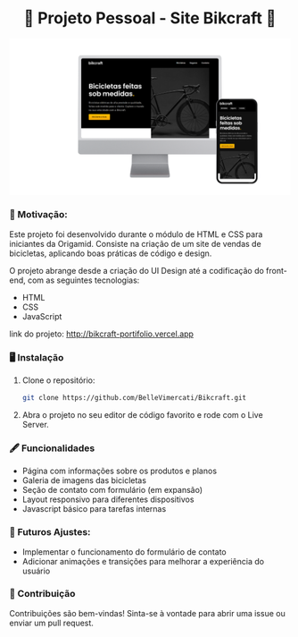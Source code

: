 <h1 align="center">🚴 Projeto Pessoal - Site Bikcraft 🚴</h1>

<p align="center">
  <img src="./Print.png" width="800px">
</p>

<h3>🌱 Motivação:</h3>

Este projeto foi desenvolvido durante o módulo de HTML e CSS para iniciantes da Origamid. Consiste na criação de um site de vendas de bicicletas, aplicando boas práticas de código e design.

O projeto abrange desde a criação do UI Design até a codificação do front-end, com as seguintes tecnologias:
- HTML
- CSS
- JavaScript

link do projeto: http://bikcraft-portifolio.vercel.app

<h3>🖥️ Instalação</h3>

1. Clone o repositório:
   ~~~bash
   git clone https://github.com/BelleVimercati/Bikcraft.git
    ~~~

2. Abra o projeto no seu editor de código favorito e rode com o Live Server.

<h3>🖋️ Funcionalidades</h3>

- Página com informações sobre os produtos e planos
- Galeria de imagens das bicicletas
- Seção de contato com formulário (em expansão)
- Layout responsivo para diferentes dispositivos
- Javascript básico para tarefas internas

<h3>🚀 Futuros Ajustes:</h3>

- Implementar o funcionamento do formulário de contato
- Adicionar animações e transições para melhorar a experiência do usuário

<h3>🤝 Contribuição</h3>
Contribuições são bem-vindas! Sinta-se à vontade para abrir uma issue ou enviar um pull request.
